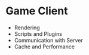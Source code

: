 # Game Client

- Rendering
- Scripts and Plugins
- Communication with Server
- Cache and Performance
